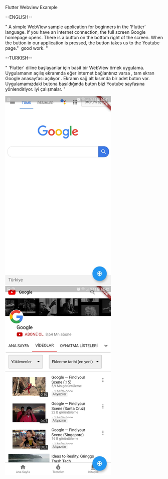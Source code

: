 Flutter Webview Example


--ENGLISH--

" A simple WebView sample application for beginners in the 'Flutter' language. If you have an internet connection, the full screen Google homepage opens. There is a button on the bottom right of the screen.
When the button in our application is pressed, the button takes us to the Youtube page."
 good work. "
 
 
--TURKISH--

" 'Flutter' diline başlayanlar için basit bir WebView örnek uygulama. Uygulamanın açılış ekranında eğer internet bağlantınız varsa , tam ekran Google anasayfası açılıyor . Ekranın sağ alt kısımda bir adet  buton var.
Uygulamamızdaki butona basıldığında  buton bizi Youtube sayfasına yönlendiriyor.
 iyi çalışmalar. "
 
<img src="main1.jpeg" height="600em" />
<img src="main2.jpeg" height="600em" />

